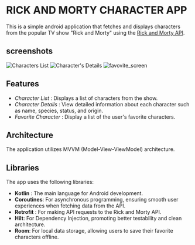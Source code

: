 # RICK AND MORTY CHARACTER APP

This is a simple android application that fetches and displays characters from the popular TV show "Rick and Morty" using the [Rick and Morty API](https://rickandmortyapi.com/).

## screenshots

![Characters List](./screenshots/characters_list_screen.png)
![Character's Details](./screenshots/details_screen.png)
![favovite_screen](./screenshots/favorite_screen.png)



## Features
- *Character List* : Displays a list of characters from the show.
- *Character Details* : View detailed information about each character such as name, species, status, and origin.
- *Favorite Character* : Display a list of the user's favorite characters.

## Architecture

The application utilizes MVVM (Model-View-ViewModel) architecture.


## Libraries

The app uses the following libraries:
- **Kotlin** : The main language for Android development.
- **Coroutines**: For asynchronous programming, ensuring smooth user experiences when fetching data from the API.
- **Retrofit** : For making API requests to the Rick and Morty API.
- **Hilt**: For Dependency Injection, promoting better testability and clean architecture.
- **Room**: For local data storage, allowing users to save their favorite characters offline.


